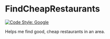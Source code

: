 # FindCheapRestaurants

[![Code Style: Google](https://img.shields.io/badge/code%20style-google-blueviolet.svg)](https://github.com/google/gts)

Helps me find good, cheap restaurants in an area.

